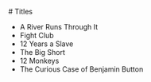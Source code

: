 \# Titles

- A River Runs Through It
- Fight Club
- 12 Years a Slave
- The Big Short
- 12 Monkeys
- The Curious Case of Benjamin Button
